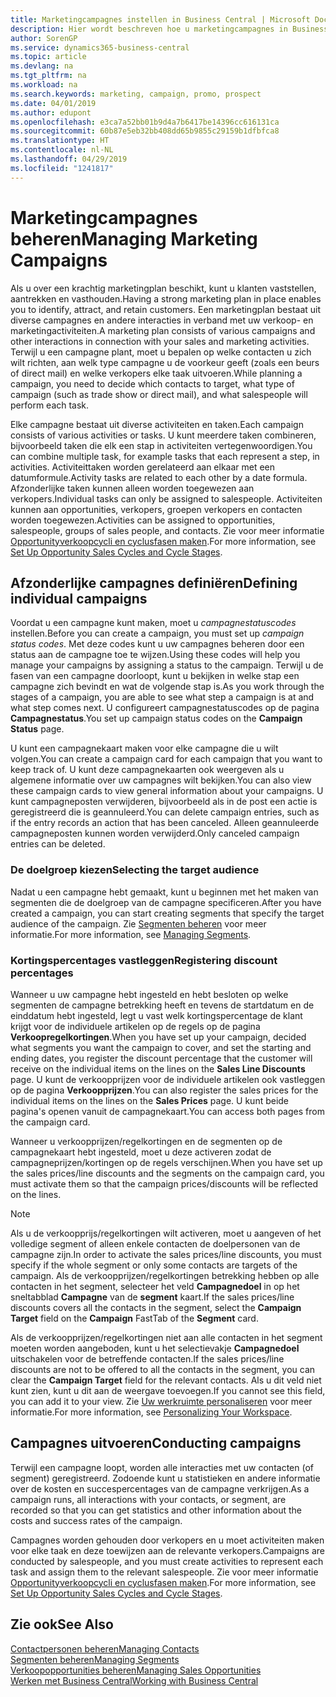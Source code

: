 ```yaml
---
title: Marketingcampagnes instellen in Business Central | Microsoft Docs
description: Hier wordt beschreven hoe u marketingcampagnes in Business Central instelt en uitvoert om prospects te vinden en aan te trekken en klanten vast te houden.
author: SorenGP
ms.service: dynamics365-business-central
ms.topic: article
ms.devlang: na
ms.tgt_pltfrm: na
ms.workload: na
ms.search.keywords: marketing, campaign, promo, prospect
ms.date: 04/01/2019
ms.author: edupont
ms.openlocfilehash: e3ca7a52bb01b9d4a7b6417be14396cc616131ca
ms.sourcegitcommit: 60b87e5eb32bb408dd65b9855c29159b1dfbfca8
ms.translationtype: HT
ms.contentlocale: nl-NL
ms.lasthandoff: 04/29/2019
ms.locfileid: "1241817"
---
```

# <a name="managing-marketing-campaigns"></a><span data-ttu-id="08db1-103">Marketingcampagnes beheren</span><span class="sxs-lookup"><span data-stu-id="08db1-103">Managing Marketing Campaigns</span></span>
<span data-ttu-id="08db1-104">Als u over een krachtig marketingplan beschikt, kunt u klanten vaststellen, aantrekken en vasthouden.</span><span class="sxs-lookup"><span data-stu-id="08db1-104">Having a strong marketing plan in place enables you to identify, attract, and retain customers.</span></span> <span data-ttu-id="08db1-105">Een marketingplan bestaat uit diverse campagnes en andere interacties in verband met uw verkoop- en marketingactiviteiten.</span><span class="sxs-lookup"><span data-stu-id="08db1-105">A marketing plan consists of various campaigns and other interactions in connection with your sales and marketing activities.</span></span> <span data-ttu-id="08db1-106">Terwijl u een campagne plant, moet u bepalen op welke contacten u zich wilt richten, aan welk type campagne u de voorkeur geeft (zoals een beurs of direct mail) en welke verkopers elke taak uitvoeren.</span><span class="sxs-lookup"><span data-stu-id="08db1-106">While planning a campaign, you need to decide which contacts to target, what type of campaign (such as trade show or direct mail), and what salespeople will perform each task.</span></span>

<span data-ttu-id="08db1-107">Elke campagne bestaat uit diverse activiteiten en taken.</span><span class="sxs-lookup"><span data-stu-id="08db1-107">Each campaign consists of various activities or tasks.</span></span> <span data-ttu-id="08db1-108">U kunt meerdere taken combineren, bijvoorbeeld taken die elk een stap in activiteiten vertegenwoordigen.</span><span class="sxs-lookup"><span data-stu-id="08db1-108">You can combine multiple task, for example tasks that each represent a step, in activities.</span></span> <span data-ttu-id="08db1-109">Activiteittaken worden gerelateerd aan elkaar met een datumformule.</span><span class="sxs-lookup"><span data-stu-id="08db1-109">Activity tasks are related to each other by a date formula.</span></span> <span data-ttu-id="08db1-110">Afzonderlijke taken kunnen alleen worden toegewezen aan verkopers.</span><span class="sxs-lookup"><span data-stu-id="08db1-110">Individual tasks can only be assigned to salespeople.</span></span> <span data-ttu-id="08db1-111">Activiteiten kunnen aan opportunities, verkopers, groepen verkopers en contacten worden toegewezen.</span><span class="sxs-lookup"><span data-stu-id="08db1-111">Activities can be assigned to opportunities, salespeople, groups of sales people, and contacts.</span></span> <span data-ttu-id="08db1-112">Zie voor meer informatie [Opportunityverkoopcycli en cyclusfasen maken](marketing-how-setup-opportunity-sales-cycles-stages.md).</span><span class="sxs-lookup"><span data-stu-id="08db1-112">For more information, see [Set Up Opportunity Sales Cycles and Cycle Stages](marketing-how-setup-opportunity-sales-cycles-stages.md).</span></span>

## <a name="defining-individual-campaigns"></a><span data-ttu-id="08db1-113">Afzonderlijke campagnes definiëren</span><span class="sxs-lookup"><span data-stu-id="08db1-113">Defining individual campaigns</span></span>
<span data-ttu-id="08db1-114">Voordat u een campagne kunt maken, moet u *campagnestatuscodes* instellen.</span><span class="sxs-lookup"><span data-stu-id="08db1-114">Before you can create a campaign, you must set up *campaign status codes*.</span></span> <span data-ttu-id="08db1-115">Met deze codes kunt u uw campagnes beheren door een status aan de campagne toe te wijzen.</span><span class="sxs-lookup"><span data-stu-id="08db1-115">Using these codes will help you manage your campaigns by assigning a status to the campaign.</span></span> <span data-ttu-id="08db1-116">Terwijl u de fasen van een campagne doorloopt, kunt u bekijken in welke stap een campagne zich bevindt en wat de volgende stap is.</span><span class="sxs-lookup"><span data-stu-id="08db1-116">As you work through the stages of a campaign, you are able to see what step a campaign is at and what step comes next.</span></span> <span data-ttu-id="08db1-117">U configureert campagnestatuscodes op de pagina **Campagnestatus**.</span><span class="sxs-lookup"><span data-stu-id="08db1-117">You set up campaign status codes on the **Campaign Status** page.</span></span>

<span data-ttu-id="08db1-118">U kunt een campagnekaart maken voor elke campagne die u wilt volgen.</span><span class="sxs-lookup"><span data-stu-id="08db1-118">You can create a campaign card for each campaign that you want to keep track of.</span></span> <span data-ttu-id="08db1-119">U kunt deze campagnekaarten ook weergeven als u algemene informatie over uw campagnes wilt bekijken.</span><span class="sxs-lookup"><span data-stu-id="08db1-119">You can also view these campaign cards to view general information about your campaigns.</span></span>
<span data-ttu-id="08db1-120">U kunt campagneposten verwijderen, bijvoorbeeld als in de post een actie is geregistreerd die is geannuleerd.</span><span class="sxs-lookup"><span data-stu-id="08db1-120">You can delete campaign entries, such as if the entry records an action that has been canceled.</span></span> <span data-ttu-id="08db1-121">Alleen geannuleerde campagneposten kunnen worden verwijderd.</span><span class="sxs-lookup"><span data-stu-id="08db1-121">Only canceled campaign entries can be deleted.</span></span>

### <a name="selecting-the-target-audience"></a><span data-ttu-id="08db1-122">De doelgroep kiezen</span><span class="sxs-lookup"><span data-stu-id="08db1-122">Selecting the target audience</span></span>
<span data-ttu-id="08db1-123">Nadat u een campagne hebt gemaakt, kunt u beginnen met het maken van segmenten die de doelgroep van de campagne specificeren.</span><span class="sxs-lookup"><span data-stu-id="08db1-123">After you have created a campaign, you can start creating segments that specify the target audience of the campaign.</span></span> <span data-ttu-id="08db1-124">Zie [Segmenten beheren](marketing-segments.md) voor meer informatie.</span><span class="sxs-lookup"><span data-stu-id="08db1-124">For more information, see [Managing Segments](marketing-segments.md).</span></span>

### <a name="registering-discount-percentages"></a><span data-ttu-id="08db1-125">Kortingspercentages vastleggen</span><span class="sxs-lookup"><span data-stu-id="08db1-125">Registering discount percentages</span></span>
<span data-ttu-id="08db1-126">Wanneer u uw campagne hebt ingesteld en hebt besloten op welke segmenten de campagne betrekking heeft en tevens de startdatum en de einddatum hebt ingesteld, legt u vast welk kortingspercentage de klant krijgt voor de individuele artikelen op de regels op de pagina **Verkoopregelkortingen**.</span><span class="sxs-lookup"><span data-stu-id="08db1-126">When you have set up your campaign, decided what segments you want the campaign to cover, and set the starting and ending dates, you register the discount percentage that the customer will receive on the individual items on the lines on the **Sales Line Discounts** page.</span></span> <span data-ttu-id="08db1-127">U kunt de verkoopprijzen voor de individuele artikelen ook vastleggen op de pagina **Verkoopprijzen**.</span><span class="sxs-lookup"><span data-stu-id="08db1-127">You can also register the sales prices for the individual items on the lines on the **Sales Prices** page.</span></span> <span data-ttu-id="08db1-128">U kunt beide pagina's openen vanuit de campagnekaart.</span><span class="sxs-lookup"><span data-stu-id="08db1-128">You can access both pages from the campaign card.</span></span>

 <span data-ttu-id="08db1-129">Wanneer u verkoopprijzen/regelkortingen en de segmenten op de campagnekaart hebt ingesteld, moet u deze activeren zodat de campagneprijzen/kortingen op de regels verschijnen.</span><span class="sxs-lookup"><span data-stu-id="08db1-129">When you have set up the sales prices/line discounts and the segments on the campaign card, you must activate them so that the campaign prices/discounts will be reflected on the lines.</span></span>

> [!NOTE]  
>   <span data-ttu-id="08db1-130">Als u de verkoopprijs/regelkortingen wilt activeren, moet u aangeven of het volledige segment of alleen enkele contacten de doelpersonen van de campagne zijn.</span><span class="sxs-lookup"><span data-stu-id="08db1-130">In order to activate the sales prices/line discounts, you must specify if the whole segment or only some contacts are targets of the campaign.</span></span> <span data-ttu-id="08db1-131">Als de verkoopprijzen/regelkortingen betrekking hebben op alle contacten in het segment, selecteer het veld **Campagnedoel** in op het sneltabblad **Campagne** van de **segment** kaart.</span><span class="sxs-lookup"><span data-stu-id="08db1-131">If the sales prices/line discounts covers all the contacts in the segment, select the **Campaign Target** field on the **Campaign** FastTab of the **Segment** card.</span></span>

<span data-ttu-id="08db1-132">Als de verkoopprijzen/regelkortingen niet aan alle contacten in het segment moeten worden aangeboden, kunt u het selectievakje **Campagnedoel** uitschakelen voor de betreffende contacten.</span><span class="sxs-lookup"><span data-stu-id="08db1-132">If the sales prices/line discounts are not to be offered to all the contacts in the segment, you can clear the **Campaign Target** field for the relevant contacts.</span></span> <span data-ttu-id="08db1-133">Als u dit veld niet kunt zien, kunt u dit aan de weergave toevoegen.</span><span class="sxs-lookup"><span data-stu-id="08db1-133">If you cannot see this field, you can add it to your view.</span></span> <span data-ttu-id="08db1-134">Zie [Uw werkruimte personaliseren](ui-personalization-user.md) voor meer informatie.</span><span class="sxs-lookup"><span data-stu-id="08db1-134">For more information, see [Personalizing Your Workspace](ui-personalization-user.md).</span></span>

## <a name="conducting-campaigns"></a><span data-ttu-id="08db1-135">Campagnes uitvoeren</span><span class="sxs-lookup"><span data-stu-id="08db1-135">Conducting campaigns</span></span>
<span data-ttu-id="08db1-136">Terwijl een campagne loopt, worden alle interacties met uw contacten (of segment) geregistreerd. Zodoende kunt u statistieken en andere informatie over de kosten en succespercentages van de campagne verkrijgen.</span><span class="sxs-lookup"><span data-stu-id="08db1-136">As a campaign runs, all interactions with your contacts, or segment, are recorded so that you can get statistics and other information about the costs and success rates of the campaign.</span></span>

<span data-ttu-id="08db1-137">Campagnes worden gehouden door verkopers en u moet activiteiten maken voor elke taak en deze toewijzen aan de relevante verkopers.</span><span class="sxs-lookup"><span data-stu-id="08db1-137">Campaigns are conducted by salespeople, and you must create activities to represent each task and assign them to the relevant salespeople.</span></span> <span data-ttu-id="08db1-138">Zie voor meer informatie [Opportunityverkoopcycli en cyclusfasen maken](marketing-how-setup-opportunity-sales-cycles-stages.md).</span><span class="sxs-lookup"><span data-stu-id="08db1-138">For more information, see [Set Up Opportunity Sales Cycles and Cycle Stages](marketing-how-setup-opportunity-sales-cycles-stages.md).</span></span>

## <a name="see-also"></a><span data-ttu-id="08db1-139">Zie ook</span><span class="sxs-lookup"><span data-stu-id="08db1-139">See Also</span></span>
[<span data-ttu-id="08db1-140">Contactpersonen beheren</span><span class="sxs-lookup"><span data-stu-id="08db1-140">Managing Contacts</span></span>](marketing-contacts.md)  
[<span data-ttu-id="08db1-141">Segmenten beheren</span><span class="sxs-lookup"><span data-stu-id="08db1-141">Managing Segments</span></span>](marketing-segments.md)  
[<span data-ttu-id="08db1-142">Verkoopopportunities beheren</span><span class="sxs-lookup"><span data-stu-id="08db1-142">Managing Sales Opportunities</span></span>](marketing-manage-sales-opportunities.md)  
[<span data-ttu-id="08db1-143">Werken met Business Central</span><span class="sxs-lookup"><span data-stu-id="08db1-143">Working with Business Central</span></span>](ui-work-product.md)  
